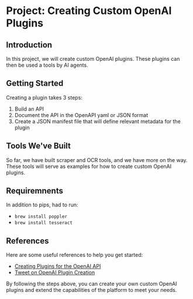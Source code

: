 # Project: Creating Custom OpenAI Plugins

## Introduction
In this project, we will create custom OpenAI plugins. These plugins can then be used a tools by AI agents.

## Getting Started
Creating a plugin takes 3 steps:

1. Build an API
2. Document the API in the OpenAPI yaml or JSON format
3. Create a JSON manifest file that will define relevant metadata for the plugin

## Tools We've Built
So far, we have built scraper and OCR tools, and we have more on the way. These tools will serve as examples for how to create custom OpenAI plugins.


## Requiremnents
In addition to pips, had to run:
- `brew install poppler`
- `brew install tesseract`

## References
Here are some useful references to help you get started:

- [Creating Plugins for the OpenAI API](https://www.youtube.com/watch?v=kHVkAvxkuy8)
- [Tweet on OpenAI Plugin Creation](https://twitter.com/hwchase17/status/1646255350386130945)

By following the steps above, you can create your own custom OpenAI plugins and extend the capabilities of the platform to meet your needs.
